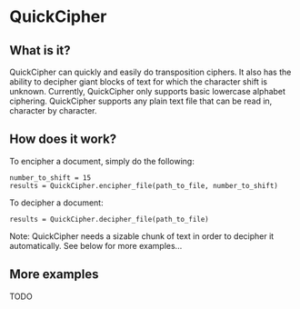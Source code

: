 # QuickCipher

## What is it?

QuickCipher can quickly and easily do transposition ciphers.  It also has the ability to decipher giant blocks of text for which the character shift is unknown.  Currently, QuickCipher only supports basic lowercase alphabet ciphering.  QuickCipher supports any plain text file that can be read in, character by character.

## How does it work?

To encipher a document, simply do the following:

	number_to_shift = 15
	results = QuickCipher.encipher_file(path_to_file, number_to_shift)
	
To decipher a document:

	results = QuickCipher.decipher_file(path_to_file)
	
Note: QuickCipher needs a sizable chunk of text in order to decipher it automatically.  See below for more examples...

## More examples

TODO